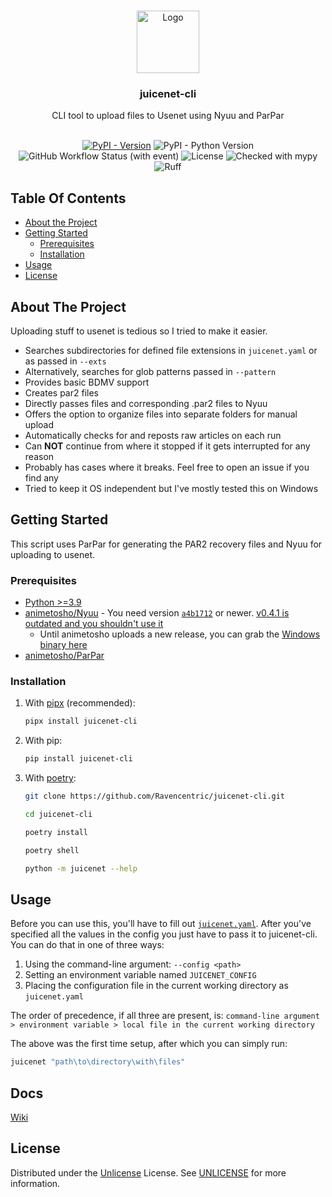 <br/>
<p align="center">
  <a href="https://github.com/Ravencentric/juicenet-cli">
    <img src="https://em-content.zobj.net/source/twitter/376/beverage-box_1f9c3.png" alt="Logo" width="100" height="100">
  </a>

  <h3 align="center">juicenet-cli</h3>

  <p align="center">
    CLI tool to upload files to Usenet using Nyuu and ParPar
    <br/>
    <br/>
  </p>
</p>

<div align="center">

[![PyPI - Version](https://img.shields.io/pypi/v/juicenet-cli?link=https%3A%2F%2Fpypi.org%2Fproject%2Fjuicenet-cli%2F)](https://pypi.org/project/juicenet-cli/)
![PyPI - Python Version](https://img.shields.io/pypi/pyversions/juicenet-cli)
![GitHub Workflow Status (with event)](https://img.shields.io/github/actions/workflow/status/Ravencentric/juicenet-cli/release.yml)
![License](https://img.shields.io/github/license/Ravencentric/juicenet-cli)
![Checked with mypy](https://www.mypy-lang.org/static/mypy_badge.svg)
![Ruff](https://img.shields.io/endpoint?url=https://raw.githubusercontent.com/astral-sh/ruff/main/assets/badge/v2.json)

</div>

## Table Of Contents

* [About the Project](#about-the-project)
* [Getting Started](#getting-started)
  * [Prerequisites](#prerequisites)
  * [Installation](#installation)
* [Usage](#usage)
* [License](#license)

## About The Project

Uploading stuff to usenet is tedious so I tried to make it easier.

* Searches subdirectories for defined file extensions in `juicenet.yaml` or as passed in `--exts`
* Alternatively, searches for glob patterns passed in `--pattern`
* Provides basic BDMV support
* Creates par2 files
* Directly passes files and corresponding .par2 files to Nyuu
* Offers the option to organize files into separate folders for manual upload
* Automatically checks for and reposts raw articles on each run
* Can **NOT** continue from where it stopped if it gets interrupted for any reason
* Probably has cases where it breaks. Feel free to open an issue if you find any
* Tried to keep it OS independent but I've mostly tested this on Windows

## Getting Started

This script uses ParPar for generating the PAR2 recovery files and Nyuu for uploading to usenet.

### Prerequisites

* [Python >=3.9](https://www.python.org/downloads/)
* [animetosho/Nyuu](https://github.com/animetosho/Nyuu) - You need version [`a4b1712`](https://github.com/animetosho/Nyuu/commit/a4b1712d77faeacaae114c966c238773acc534fb) or newer. [v0.4.1 is outdated and you shouldn't use it](https://github.com/animetosho/Nyuu/releases/tag/v0.4.1)
  * Until animetosho uploads a new release, you can grab the [Windows binary here](https://github.com/Ravencentric/Nyuu/releases/latest)
* [animetosho/ParPar](https://github.com/animetosho/ParPar)

### Installation

1. With [pipx](https://pypa.github.io/pipx/installation/) (recommended):

    ```sh
    pipx install juicenet-cli
    ```

2. With pip:

    ```sh
    pip install juicenet-cli
    ```

3. With [poetry](https://python-poetry.org/docs/#installation):

    ```sh
    git clone https://github.com/Ravencentric/juicenet-cli.git
    ```

    ```sh
    cd juicenet-cli
    ```

    ```sh
    poetry install
    ```

    ```sh
    poetry shell
    ```

    ```sh
    python -m juicenet --help
    ```

## Usage

Before you can use this, you'll have to fill out [`juicenet.yaml`](https://github.com/Ravencentric/juicenet-cli/blob/main/config/juicenet.yaml). After you've specified all the values in the config you just have to pass it to juicenet-cli. You can do that in one of three ways:

1. Using the command-line argument: `--config <path>`
2. Setting an environment variable named `JUICENET_CONFIG`
3. Placing the configuration file in the current working directory as `juicenet.yaml`

The order of precedence, if all three are present, is:
`command-line argument > environment variable > local file in the current working directory`

The above was the first time setup, after which you can simply run:

```sh
juicenet "path\to\directory\with\files"
```

## Docs

[Wiki](https://github.com/Ravencentric/juicenet-cli/wiki)

## License

Distributed under the [Unlicense](https://choosealicense.com/licenses/unlicense/) License. See [UNLICENSE](https://github.com/Ravencentric/juicenet-cli/blob/main/UNLICENSE) for more information.
